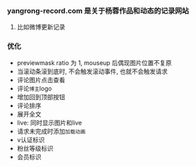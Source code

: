 ### yangrong-record.com 是关于杨蓉作品和动态的记录网站

01. 比如微博更新记录

### 优化

* previewmask ratio 为 1, mouseup 后偶现图片位置不复原
* 当滚动条滚到底时, 不会触发滚动事件, 也就不会触发请求
* 评论图片点击查看
* 评论`博主`logo
* 增加回到顶部按钮
* 评论排序
* 展开全文
* live: 同时显示图片和live
* 请求未完成时添加`加载动画`
* v认证标识
* 粉丝等级标识
* 会员标识
